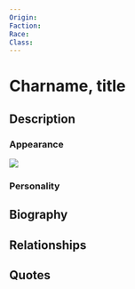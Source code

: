 ```yaml
---
Origin: 
Faction: 
Race: 
Class:
---
```

# Charname, title
## Description

### Appearance
![](https://lh7-us.googleusercontent.com/rn93-KwFKSGiwuX0M5QEQS07loj2jB6TudS_UVfM6ThqoYHAqOT7QdfmxxEHy-xp1NdJG81ZG7DcBQLeWommMbdisU_APYXFqAm7CON_j9Sb83m69DBdFtY3AOZobu8JezjxfADb2Bt6tCgjhXqsTPo)
### Personality
## Biography
## Relationships

## Quotes